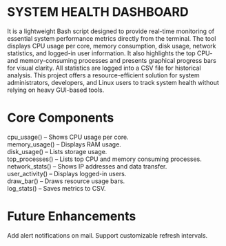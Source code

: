 # SYSTEM HEALTH DASHBOARD

It is a lightweight Bash script designed to provide real-time monitoring
of essential system performance metrics directly from the terminal. The tool displays CPU usage per core,
memory consumption, disk usage, network statistics, and logged-in user information. It also highlights the top
CPU- and memory-consuming processes and presents graphical progress bars for visual clarity. All statistics are
logged into a CSV file for historical analysis. This project offers a resource-efficient solution for system
administrators, developers, and Linux users to track system health without relying on heavy GUI-based tools.

# Core Components
  cpu_usage() – Shows CPU usage per core.  
  memory_usage() – Displays RAM usage.  
  disk_usage() – Lists storage usage.  
  top_processes() – Lists top CPU and memory consuming processes.  
  network_stats() – Shows IP addresses and data transfer.  
  user_activity() – Displays logged-in users.  
  draw_bar() – Draws resource usage bars.  
  log_stats() – Saves metrics to CSV.  

# Future Enhancements
  Add alert notifications on mail.
  Support customizable refresh intervals.
